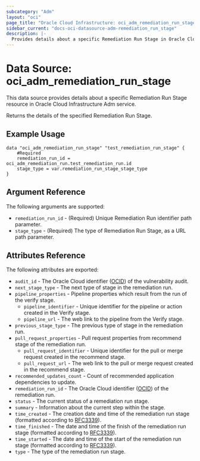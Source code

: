 ```yaml
---
subcategory: "Adm"
layout: "oci"
page_title: "Oracle Cloud Infrastructure: oci_adm_remediation_run_stage"
sidebar_current: "docs-oci-datasource-adm-remediation_run_stage"
description: |-
  Provides details about a specific Remediation Run Stage in Oracle Cloud Infrastructure Adm service
---
```


# Data Source: oci_adm_remediation_run_stage
This data source provides details about a specific Remediation Run Stage resource in Oracle Cloud Infrastructure Adm service.

Returns the details of the specified Remediation Run Stage.

## Example Usage

```hcl
data "oci_adm_remediation_run_stage" "test_remediation_run_stage" {
	#Required
	remediation_run_id = oci_adm_remediation_run.test_remediation_run.id
	stage_type = var.remediation_run_stage_stage_type
}
```

## Argument Reference

The following arguments are supported:

* `remediation_run_id` - (Required) Unique Remediation Run identifier path parameter.
* `stage_type` - (Required) The type of Remediation Run Stage, as a URL path parameter.


## Attributes Reference

The following attributes are exported:

* `audit_id` - The Oracle Cloud identifier ([OCID](https://docs.cloud.oracle.com/iaas/Content/General/Concepts/identifiers.htm)) of the vulnerability audit.
* `next_stage_type` - The next type of stage in the remediation run.
* `pipeline_properties` - Pipeline properties which result from the run of the verify stage.
	* `pipeline_identifier` - Unique identifier for the pipeline or action created in the Verify stage.
	* `pipeline_url` - The web link to the pipeline from the Verify stage.
* `previous_stage_type` - The previous type of stage in the remediation run.
* `pull_request_properties` - Pull request properties from recommend stage of the remediation run.
	* `pull_request_identifier` - Unique identifier for the pull or merge request created in the recommend stage.
	* `pull_request_url` - The web link to the pull or merge request created in the recommend stage.
* `recommended_updates_count` - Count of recommended application dependencies to update.
* `remediation_run_id` - The Oracle Cloud identifier ([OCID](https://docs.cloud.oracle.com/iaas/Content/General/Concepts/identifiers.htm)) of the remediation run.
* `status` - The current status of a remediation run stage.
* `summary` - Information about the current step within the stage.
* `time_created` - The creation date and time of the remediation run stage (formatted according to [RFC3339](https://datatracker.ietf.org/doc/html/rfc3339)).
* `time_finished` - The date and time of the finish of the remediation run stage (formatted according to [RFC3339](https://datatracker.ietf.org/doc/html/rfc3339)).
* `time_started` - The date and time of the start of the remediation run stage (formatted according to [RFC3339](https://datatracker.ietf.org/doc/html/rfc3339)).
* `type` - The type of the remediation run stage.

